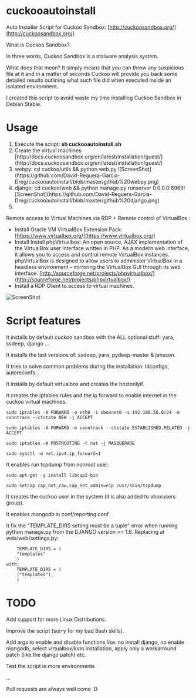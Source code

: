 cuckooautoinstall
=================
Auto Installer Script for Cuckoo Sandbox: [http://cuckoosandbox.org/](http://cuckoosandbox.org/)

What is Cuckoo Sandbox?

In three words, Cuckoo Sandbox is a malware analysis system.

What does that mean? It simply means that you can throw any suspicious file at it and in a matter of seconds Cuckoo will provide you back some detailed results outlining what such file did when executed inside an isolated environment.

I created this script to avoid waste my time installing Cuckoo Sandbox in Debian Stable. 

Usage
=================
<ol>
  <li>Execute the script: <strong>sh cuckooautoinstall.sh</strong></li>
  <li>Create the virtual machines [http://docs.cuckoosandbox.org/en/latest/installation/guest/](http://docs.cuckoosandbox.org/en/latest/installation/guest/)</li>
  <li>webpy: cd cuckoo/utils && python web.py ![ScreenShot](https://github.com/David-Reguera-Garcia-Dreg/cuckooautoinstall/blob/master/github%20webpy.png)</li>
  <li>django: cd cuckoo/web && python manage.py runserver 0.0.0.0:6969![ScreenShot](https://github.com/David-Reguera-Garcia-Dreg/cuckooautoinstall/blob/master/github%20django.png)</li>
  <li></li>

</ol>

Remote access to Virtual Machines via RDP + Remote control of VirtualBox :
* Install Oracle VM VirtualBox Extension Pack: [https://www.virtualbox.org/](https://www.virtualbox.org/)
* Install Install phpVirtualbox: An open source, AJAX implementation of the VirtualBox user interface written in PHP. As a modern web interface, it allows you to access and control remote VirtualBox instances. phpVirtualBox is designed to allow users to administer VirtualBox in a headless environment - mirroring the VirtualBox GUI through its web interface. [http://sourceforge.net/projects/phpvirtualbox/](http://sourceforge.net/projects/phpvirtualbox/)
* Install a RDP Client to access to virtual machines.

![ScreenShot](https://github.com/David-Reguera-Garcia-Dreg/cuckooautoinstall/blob/master/github%20access.png)


Script features
=================
It installs by default cuckoo sandbox with the ALL optional stuff: yara, ssdeep, django ...

It installs the last versions of: ssdeep, yara, pydeep-master & jansson.

It tries to solve common problems during the installation: ldconfigs, autoreconfs...

It installs by default virtualbox and creates the hostonlyif.

It creates the iptables rules and the ip forward to enable internet in the cuckoo virtual machines:

    sudo iptables -A FORWARD -o eth0 -i vboxnet0 -s 192.168.56.0/24 -m conntrack --ctstate NEW -j ACCEPT
    
    sudo iptables -A FORWARD -m conntrack --ctstate ESTABLISHED,RELATED -j ACCEPT
    
    sudo iptables -A POSTROUTING -t nat -j MASQUERADE
    
    sudo sysctl -w net.ipv4.ip_forward=1
    
It enables run tcpdump from nonroot user:

    sudo apt-get -y install libcap2-bin
    
    sudo setcap cap_net_raw,cap_net_admin=eip /usr/sbin/tcpdump

It creates the cuckoo user in the system (it is also added to vboxusers group).

It enables mongodb in conf/reporting.conf 

It fix the "TEMPLATE_DIRS setting must be a tuple" error when running python manage.py from the DJANGO version >= 1.6. Replacing at web/web/settings.py:

        TEMPLATE_DIRS = (
        "templates"
        )
    with:
        TEMPLATE_DIRS = (
        ("templates"),
        )


TODO
=================
Add support for more Linux Distributions.

Improve the script (sorry for my bad Bash skills).

Add args to enable and disable functions like: no install django, no enable mongodb, select virtualbox/kvm installation, apply only a workarround patch (like the django patch) etc.

Test the script in more environments

...

Pull requests are always well come :D
